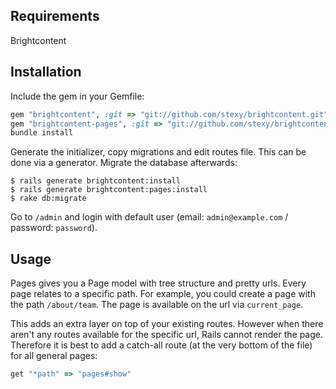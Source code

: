 Requirements
------------

Brightcontent

Installation
------------

Include the gem in your Gemfile:

```ruby
gem "brightcontent", :git => "git://github.com/stexy/brightcontent.git"
gem "brightcontent-pages", :git => "git://github.com/stexy/brightcontent-pages.git"
bundle install
```

Generate the initializer, copy migrations and edit routes file. This can be done via a generator. Migrate the database afterwards:

    $ rails generate brightcontent:install
    $ rails generate brightcontent:pages:install
    $ rake db:migrate

Go to `/admin` and login with default user (email: `admin@example.com` / password: `password`).


Usage
-----

Pages gives you a Page model with tree structure and pretty urls. Every page relates to a specific path. For example, you could create a page with the path `/about/team`. The page is available on the url via `current_page`.

This adds an extra layer on top of your existing routes. However when there aren't any routes available for the specific url, Rails cannot render the page. Therefore it is best to add a catch-all route (at the very bottom of the file) for all general pages:

```ruby
get "*path" => "pages#show"
```
